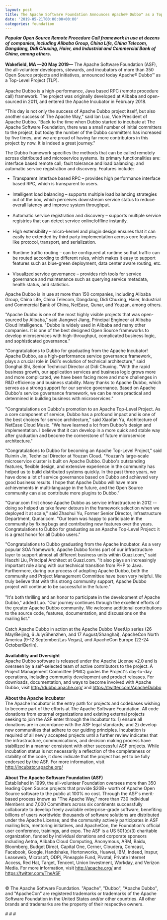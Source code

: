 ```yaml
---
layout: post
title: The Apache Software Foundation Announces Apache® Dubbo™ as a Top-Level Project
date: '2019-05-21T00:00:00+00:00'
categories: foundation
---
```

<div><strong><em>Popular Open Source Remote Procedure Call framework in use at dozens of companies, including Alibaba Group, China Life, China Telecom, Dangdang, Didi Chuxing, Haier, and Industrial and Commercial Bank of China, among others.</em></strong></div> 
  <div><strong><br /></strong></div> 
  <div><strong>Wakefield, MA —20 May 2019—</strong> The Apache Software Foundation (ASF), the all-volunteer developers, stewards, and incubators of more than 350 Open Source projects and initiatives, announced today Apache® Dubbo™ as a Top-Level Project (TLP).</div> 
  <div><br /></div> 
  <div>Apache Dubbo is a high-performance, Java based RPC (remote procedure call) framework. The project was originally developed at Alibaba and open-sourced in 2011, and entered the Apache Incubator in February 2018.</div> 
  <div> 
    <p>&quot;This day is not only the success of Apache Dubbo project itself, but also another success of The Apache Way,&quot; said Ian Luo, Vice President of Apache Dubbo. &quot;Back to the time when Dubbo started to incubate at The Apache Software Foundation, there was a small number of initial committers to the project, but today the number of the Dubbo committers has increased by five times, and we are proud of having far more contributors in this project by now. It is indeed a great journey.&quot;</p> 
    <p>The Dubbo framework specifies the methods that can be called remotely across distributed and microservice systems. Its primary functionalities are: interface based remote call; fault tolerance and load balancing; and automatic service registration and discovery. Features include:</p> 
  </div> 
  <div> </div> 
  <div> 
    <p> </p> 
    <ul> 
      <li>Transparent interface based RPC – provides high performance interface based RPC, which is transparent to users.<br /><br /></li> 
      <li>Intelligent load balancing – supports multiple load balancing strategies out of the box, which perceives downstream service status to reduce overall latency and improve system throughput.<br /><br /></li> 
      <li>Automatic service registration and discovery – supports multiple service registries that can detect service online/offline instantly.<br /><br /></li> 
      <li>High extensibility – micro-kernel and plugin design ensures that it can easily be extended by third party implementation across core features like protocol, transport, and serialization.<br /><br /></li> 
      <li>Runtime traffic routing – can be configured at runtime so that traffic can be routed according to different rules, which makes it easy to support features such as blue-green deployment, data center aware routing, etc.<br /><br /></li> 
      <li>Visualized service governance – provides rich tools for service governance and maintenance such as querying service metadata, health status, and statistics.</li> 
    </ul> 
    <p> </p> 
  </div> 
  <div> </div> 
  <div>Apache Dubbo is in use at more than 150 companies, including Alibaba Group, China Life, China Telecom, Dangdang, Didi Chuxing, Haier, Industrial and Commercial Bank of China, NetEase, Qunar, and Youzan, among others.</div> 
  <div> </div> 
  <p>&quot;Apache Dubbo is one of the most highly visible projects that was open-sourced by Alibaba,&quot; said Jiangwei Jiang, Principal Engineer at Alibaba Cloud Intelligence. &quot;Dubbo is widely used in Alibaba and many other companies. It is one of the best designed Open Source frameworks to develop microservices with high-throughput, complicated business logic, and sophisticated governance.&quot;</p> 
  <div> </div> 
  <div>&quot;Congratulations to Dubbo for graduating from the Apache Incubator! Apache Dubbo, as a high-performance service governance framework, plays a crucial role in Didi's evolution of technical architecture,&quot; said Donghai Shi, Senior Technical Director at Didi Chuxing. &quot;With the rapid business growth, our application services and business logic grows more and more complicated, we have been facing more and more challenges in R&amp;D efficiency and business stability. Many thanks to Apache Dubbo, which serves as a strong support for our service governance. Based on Apache Dubbo's service governance framework, we can be more practical and determined in building business with microservices.&quot;</div> 
  <div><br /></div> 
  <div>&quot;Congratulations on Dubbo's promotion to an Apache Top-Level Project. As a core component of service, Dubbo has a profound impact and is one of the best choices for service architecture,&quot; said Xiaofan Yu, Architecture of NetEase Cloud Music. &quot;We have learned a lot from Dubbo's design and implementation. I believe that it can develop in a more quick and stable way after graduation and become the cornerstone of future microservice architecture.&quot;</div> 
  <div> 
    <p>“Congratulations to Dubbo for becoming an Apache Top-Level Project,&quot; said Ruimin Jin, Technical Director at Youzan Cloud. &quot;Youzan's large-scale microservice cluster is built on Apache Dubbo. Dubbo's outstanding features, flexible design, and extensive experience in the community has helped us to build distributed systems quickly. In the past three years, we have done a lot of service governance based on Dubbo and achieved very good business results. I hope that Apache Dubbo will have more achievements in multi-language in the future, and the Open Source community can also contribute more plugins to Dubbo.&quot;</p> 
    <p>&quot;Qunar.com first chose Apache Dubbo as service infrastructure in 2012 --doing so helped us take fewer detours in the framework selection when we deployed it at scale,&quot; said Zhaohui Yu, Former Senior Director, Infrastructure Department, Qunar.com. &quot;Our team was happy to participate in the community by fixing bugs and contributing new features over the years. Congratulations to Dubbo for graduating as an Apache Top-Level Project: it is a great honor for all Dubbo users.&quot;</p> 
  </div> 
  <div> </div> 
  <div>&quot;Congratulations to Dubbo graduating from the Apache Incubator. As a very popular SOA framework, Apache Dubbo forms part of our infrastructure layer to support almost all different business units within Guazi.com,&quot; said Haozhi Liu, Principal Architect at Guazi.com. &quot;It also plays an increasingly important role along with our technical transition from PHP to Java. Furthermore, during our process of adopting Apache Dubbo, both the community and Project Management Committee have been very helpful. We truly believe that with this strong community support, Apache Dubbo project will continue to be successful in the future.&quot;</div> 
  <div><br /></div> 
  <div>&quot;It's both thrilling and an honor to participate in the development of Apache Dubbo,&quot; added Luo. &quot;Our journey continues through the excellent efforts of the greater Apache Dubbo community. We welcome additional contributions to the source code, features, documentation, and discussions on the mailing list.&quot;</div> 
  <div><br /></div> 
  <div>Catch Apache Dubbo in action at the Apache Dubbo MeetUp series (26 May/Beijing, 6 July/Shenzhen, and 17 August/Shanghai), ApacheCon North America (9-12 September/Las Vegas), and ApacheCon Europe (22-24 October/Berlin).</div> 
  <div><br /></div> 
  <div><strong>Availability and Oversight</strong></div> 
  <div>Apache Dubbo software is released under the Apache License v2.0 and is overseen by a self-selected team of active contributors to the project. A Project Management Committee (PMC) guides the Project's day-to-day operations, including community development and product releases. For downloads, documentation, and ways to become involved with Apache Dubbo, visit <a href="http://dubbo.apache.org/">http://dubbo.apache.org/</a> and <a href="https://twitter.com/ApacheDubbo">https://twitter.com/ApacheDubbo</a></div> 
  <div><br /></div> 
  <div><strong>About the Apache Incubator</strong></div> 
  <div>The Apache Incubator is the entry path for projects and codebases wishing to become part of the efforts at The Apache Software Foundation. All code donations from external organizations and existing external projects seeking to join the ASF enter through the Incubator to: 1) ensure all donations are in accordance with the ASF legal standards; and 2) develop new communities that adhere to our guiding principles. Incubation is required of all newly accepted projects until a further review indicates that the infrastructure, communications, and decision making process have stabilized in a manner consistent with other successful ASF projects. While incubation status is not necessarily a reflection of the completeness or stability of the code, it does indicate that the project has yet to be fully endorsed by the ASF. For more information, visit <a href="http://incubator.apache.org/">http://incubator.apache.org/</a></div> 
  <div><br /></div> 
  <div><strong>About The Apache Software Foundation (ASF)</strong></div> 
  <div>Established in 1999, the all-volunteer Foundation oversees more than 350 leading Open Source projects that provide $20B+ worth of Apache Open Source software to the public at 100% no cost. Through the ASF's merit-based process known as &quot;The Apache Way,&quot; more than 730 individual Members and 7,000 Committers across six continents successfully collaborate to develop freely available enterprise-grade software, benefiting billions of users worldwide: thousands of software solutions are distributed under the Apache License; and the community actively participates in ASF mailing lists, mentoring initiatives, and ApacheCon, the Foundation's official user conference, trainings, and expo. The ASF is a US 501(c)(3) charitable organization, funded by individual donations and corporate sponsors including Aetna, Alibaba Cloud Computing, Anonymous, ARM, Baidu, Bloomberg, Budget Direct, Capital One, Cerner, Cloudera, Comcast, Facebook, Google, Handshake, Hortonworks, Huawei, IBM, Indeed, Inspur, Leaseweb, Microsoft, ODPi, Pineapple Fund, Pivotal, Private Internet Access, Red Hat, Target, Tencent, Union Investment, Workday, and Verizon Media. For more information, visit <a href="http://apache.org/">http://apache.org/</a> and <a href="https://twitter.com/TheASF">https://twitter.com/TheASF</a></div> 
  <div><br /></div> 
  <div> 
    <p>© The Apache Software Foundation. &quot;Apache&quot;, &quot;Dubbo&quot;, &quot;Apache Dubbo&quot;, and &quot;ApacheCon&quot; are registered trademarks or trademarks of the Apache Software Foundation in the United States and/or other countries. All other brands and trademarks are the property of their respective owners.</p> 
    <p># # #</p> 
  </div>
